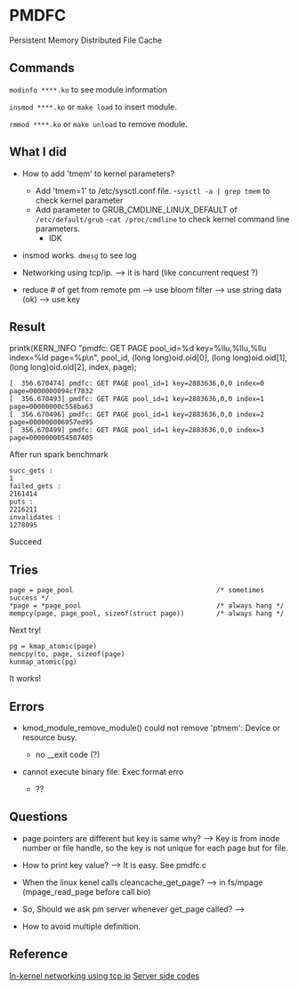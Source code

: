 # PMDFC
Persistent Memory Distributed File Cache

## Commands

```modinfo ****.ko``` to see module information

```insmod ****.ko``` or ```make load``` to insert module.

```rmmod ****.ko``` or ```make unload``` to remove module.


## What I did

* How to add 'tmem' to kernel parameters?
  - Add 'tmem=1' to /etc/sysctl.conf file. 
    -```sysctl -a | grep tmem``` to check kernel parameter
  - Add parameter to GRUB_CMDLINE_LINUX_DEFAULT of ```/etc/default/grub```
    -```cat /proc/cmdline``` to check kernel command line parameters.
    - IDK

* insmod works. ```dmesg``` to see log

* Networking using tcp/ip. --> it is hard (like concurrent request ?)

* reduce # of get from remote pm --> use bloom filter  --> use string data (ok)
	--> use key

## Result

printk(KERN_INFO "pmdfc: GET PAGE pool_id=%d key=%llu,%llu,%llu index=%ld page=%p\n", pool_id, 
		(long long)oid.oid[0], (long long)oid.oid[1], (long long)oid.oid[2], index, page);

```
[  356.670474] pmdfc: GET PAGE pool_id=1 key=2883636,0,0 index=0 page=0000000094cf7832
[  356.670493] pmdfc: GET PAGE pool_id=1 key=2883636,0,0 index=1 page=00000000c558ba63
[  356.670496] pmdfc: GET PAGE pool_id=1 key=2883636,0,0 index=2 page=000000006957ed95
[  356.670499] pmdfc: GET PAGE pool_id=1 key=2883636,0,0 index=3 page=0000000054507405
```

After run spark benchmark

```
succ_gets :
1
failed_gets :
2161414
puts :
2216211
invalidates :
1278095
```

Succeed

## Tries

```
page = page_pool									/* sometimes success */
*page = *page_pool									/* always hang */
mempcy(page, page_pool, sizeof(struct page))		/* always hang */
```

Next try!

```
pg = kmap_atomic(page)
memcpy(to, page, sizeof(page)
kunmap_atomic(pg)
```

It works!


## Errors

* kmod_module_remove_module() could not remove 'ptmem': Device or resource busy.
  - no __exit code (?)

* cannot execute binary file: Exec format erro
  - ??

## Questions

* page pointers are different but key is same why?
--> Key is from inode number or file handle, so the key is not unique for each page but for file.

* How to print key value?
--> It is easy. See pmdfc.c

* When the linux kenel calls cleancache_get_page?
--> in fs/mpage (mpage_read_page before call bio)

* So, Should we ask pm server whenever get_page called?
--> 

* How to avoid multiple definition.


## Reference

[In-kernel networking using tcp ip](https://github.com/abysamross/simple-linux-kernel-tcp-client-server)
[Server side codes](https://github.com/byeongkeonLee/PM_disaggregated_serverside)
